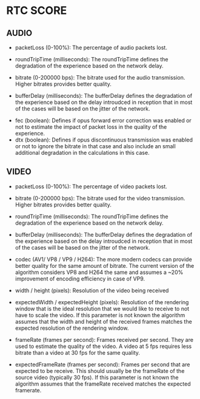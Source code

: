 # RTC SCORE
## AUDIO
* packetLoss (0-100%): The percentage of audio packets lost. 
<!-- use the stat "fractionLost" -->
<!-- included for remote inbound RIA-->
* roundTripTime (milliseconds): The roundTripTime defines the degradation of the experience based on the network delay.
<!--included for remote inbound RIA *-->
* bitrate (0-200000 bps): The bitrate used for the audio transmission.  Higher bitrates provides better quality.  
<!--bitrate in bits per second (same unit as the output we already get)-->
<!-- bytesReceived_in_bits/s included for inbound IT01A6666-->
* bufferDelay (milliseconds): The bufferDelay defines the degradation of the experience based on the delay introudced in reception that in most of the cases will be based on the jitter of the network.
<!-- use the stat "jitterBufferDelay" -->
<!-- included for inbound IT01A6666 -->
* fec (boolean): Defines if opus forward error correction was enabled or not to estimate the impact of packet loss in the quality of the experience.
* dtx (boolean): Defines if opus discontinuous transmission was enabled or not to ignore the bitrate in that case and also include an small additional degradation in the calculations in this case.
<!-- use the stat "[codec]" -->
<!-- inbound IT01A6666-->
<!-- entries are like:
\"opus (111, minptime=10;useinbandfec=1)\",
or
\"opus (111, minptime=10;sprop-stereo=0;stereo=0;usedtx=1;useinbandfec=1)\"
so we need to search for the items "usedtx" and "useinbandfec" which aren't always there but when they are there it means they were in use
-->
## VIDEO
* packetLoss (0-100%): The percentage of video packets lost.
<!-- use the stat "fractionLost" -->
<!-- included for remote inbound RIV-->
* bitrate (0-200000 bps): The bitrate used for the video transmission.  Higher bitrates provides better quality. 
<!--bitrate in bits per second (same unit as the output we already get)-->
<!--we could add sent and recieved together apparently? not sure how best to handle this one *DECIDE*-->
<!-- bytesReceived_in_bits/s included for inbound IT01V-->
* roundTripTime (milliseconds): The roundTripTime defines the degradation of the experience based on the network delay.
<!--included for remote inbound RIV-->
* bufferDelay (milliseconds): The bufferDelay defines the degradation of the experience based on the delay introudced in reception that in most of the cases will be based on the jitter of the network.
<!-- use the stat "jitterBufferDelay" -->
<!-- included for inbound IT01V-->
* codec (AV1/ VP8 / VP9 / H264): The more modern codecs can provide better quality for the same amount of bitrate.  The current version of the algorithm considers VP8 and H264 the same and assumes a ~20% improvement of encoding efficiency in case of VP9.
<!-- *EDIT THIS* also include an efficiency improvement for video codec AV1 of 30%-->
<!-- use stat [codec] included inbound IT01V-->
<!-- entries for outbound are like:
"[\"VP9 (98, profile-id=0;useadaptivelayering=true;useadaptivelayering_v2=true)\",
or 
\"AV1 (45, level-idx=5;profile=0;tier=0;useadaptivelayering=true;useadaptivelayering_v2=true)\",
need to search for the first part of the string at each entry could be AV1, VP9, VP8, H264 (this one is oldest I haven't seen it used but could theoretically be there)
also not sure why but there are three different outbount ones with distinct IDs, two of them only have one entry, so I guess we just go with the long one/ the one whose ID matches the other IDs from video outbound stats *DECIDE*
-->
<!--inbound entries are like:
"[\"VP9 (98, profile-id=0)\-->
* width / height (pixels): Resolution of the video being received
<!-- stats frameWidth and frameHeight inbound IT01V
I don't see this being used in the code! so maybe we need to alter a part to include?! *EDIT THIS*-->
* expectedWidth / expectedHeight (pixels): Resolution of the rendering window that is the ideal resolution that we would like to receive to not have to scale the video.  If this parameter is not known the algorithm assumes that the width and height of the received frames matches the expected resolution of the rendering window.
<!--can use SV2-width and SV2-height
or alternatively the second entry in the .txt file is "origin": "https://meet.google.com", that includes an entry like:    
"video": "{width: {ideal: 1280}, height: {ideal: 720}, 
SV2-width and heigh are per second, I haven;t seen any where they change but theoretically they could-->
* frameRate (frames per second): Frames received per second.  They are used to estimate the quality of the video.   A video at 5 fps requires less bitrate than a video at 30 fps for the same quality.
<!-- use the stat "framesPerSecond"
Included for both inbound IT01V -->
* expectedFrameRate (frames per second): Frames per second that are expected to be receive.  This should usually be the frameRate of the source video (typically 30 fps).  If this parameter is not known the algorithm assumes that the frameRate received matches the expected framerate.
<!-- use the stat "SV2-framesPerSecond", of type "media-source" -->